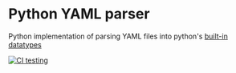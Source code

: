 # Python YAML parser
Python implementation of parsing YAML files into python's [built-in datatypes](https://docs.python.org/3/library/stdtypes.html#built-in-types)

[![CI testing](https://github.com/ahmedazhar05/yaml-parser/actions/workflows/main.yml/badge.svg?branch=main)](https://github.com/ahmedazhar05/yaml-parser/actions/workflows/main.yml)